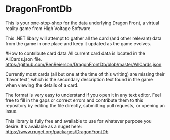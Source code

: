 # DragonFrontDb

This is your one-stop-shop for the data underlying Dragon Front, a virtual reality game from High Voltage Software. 

This .NET libary will attempt to gather all the card (and other relevant) data from the game in one place and keep it updated as the game evolves. 

#How to contribute card data
All current card data is located in the AllCards.json file. 
https://github.com/BenReierson/DragonFrontDb/blob/master/AllCards.json

Currently most cards (all but one at the time of this writing) are missing their 'flavor text', which is the secondary description text found in the game when viewing the details of a card. 

The format is very easy to understand if you open it in any text editor. Feel free to fill in the gaps or correct errors and contribute them to this repository by editing the file directly, submitting pull requests, or opening an issue. 

This library is fully free and available to use for whatever purpose you desire. It's available as a nuget here: https://www.nuget.org/packages/DragonFrontDb

